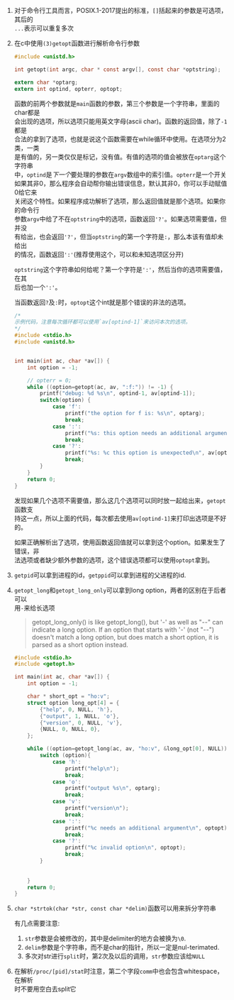 1. 对于命令行工具而言，POSIX.1-2017提出的标准，`[]`括起来的参数是可选项，其后的  
   `...`表示可以重复多次

2. 在c中使用`(3)getopt`函数进行解析命令行参数

   ```c
   #include <unistd.h>

   int getopt(int argc, char * const argv[], const char *optstring);

   extern char *optarg;
   extern int optind, opterr, optopt;
   ```
   
   函数的前两个参数就是`main`函数的参数，第三个参数是一个字符串，里面的char都是  
   会出现的选项，所以选项只能用英文字母(ascii char)。函数的返回值，除了`-1`都是  
   合法的拿到了选项，也就是说这个函数需要在while循环中使用。在选项分为2类，一类  
   是有值的，另一类仅仅是标记，没有值。有值的选项的值会被放在`optarg`这个字符串  
   中，`optind`是*下一个*要处理的参数在`argv`数组中的索引值。`opterr`是一个开关  
   如果其非0，那么程序会自动帮你输出错误信息，默认其非0，你可以手动赋值0给它来  
   关闭这个特性。如果程序成功解析了选项，那么返回值就是那个选项。如果你的命令行  
   参数`argv`中给了不在`optstring`中的选项，函数返回`'?'`。如果选项需要值，但并没  
   有给出，也会返回`'?'`，但当`optstring`的第一个字符是`:`，那么本该有值却未给出  
   的情况，函数返回`':'`(推荐使用这个，可以和未知选项区分开)  

   `optstring`这个字符串如何给呢？第一个字符是`':'`，然后当你的选项需要值，在其  
   后也加一个`':'`。

   当函数返回`?`及`:`时，`optopt`这个int就是那个错误的非法的选项。
   

   ```c
   /*
   示例代码，注意每次循环都可以使用`av[optind-1]`来访问本次的选项。
   */
   #include <stdio.h>
   #include <unistd.h>


   int main(int ac, char *av[]) {
       int option = -1;

       // opterr = 0;
       while ((option=getopt(ac, av, ":f:")) != -1) {
           printf("debug: %d %s\n", optind-1, av[optind-1]);
           switch(option) {
               case 'f': 
                   printf("the option for f is: %s\n", optarg);
                   break;
               case ':':
                   printf("%s: this option needs an additional argument\n", av[optind-1]);
                   break;
               case '?': 
                   printf("%s: %c this option is unexpected\n", av[optind-1], optopt);
                   break;
           }
       }
       return 0;
   }
   ```

   发现如果几个选项不需要值，那么这几个选项可以同时放一起给出来，`getopt`函数支  
   持这一点，所以上面的代码，每次都去使用`av[optind-1]`来打印出选项是不好的。
  
   如果正确解析出了选项，使用函数返回值就可以拿到这个option。如果发生了错误，非  
   法选项或者缺少额外参数的选项，这个错误选项都可以使用`optopt`拿到。

3. `getpid`可以拿到进程的id，`getppid`可以拿到进程的父进程的id.


4. `getopt_long`和`getopt_long_only`可以拿到long option，两者的区别在于后者可以  
   用`-`来给长选项
    
   > getopt_long_only() is like getopt_long(), but '-' as well as "--" can 
     indicate a long option.  If an option that  starts  with  '-' (not "--")
     doesn't match a long option, but does match a short option, it is parsed 
     as a short option instead.

    ```c
    #include <stdio.h>
    #include <getopt.h>

    int main(int ac, char *av[]) {
        int option = -1;

        char * short_opt = "ho:v";
        struct option long_opt[4] = {
            {"help", 0, NULL, 'h'},
            {"output", 1, NULL, 'o'},
            {"version", 0, NULL, 'v'},
            {NULL, 0, NULL, 0},
        };

        while ((option=getopt_long(ac, av, "ho:v", &long_opt[0], NULL)) != -1) {
            switch (option){
                case 'h':
                    printf("help\n");
                    break;
                case 'o':
                    printf("output %s\n", optarg);
                    break;
                case 'v':
                    printf("version\n");
                    break;
                case ':':
                    printf("%c needs an additional argument\n", optopt);
                    break;
                case '?':
                    printf("%c invalid option\n", optopt);
                    break;
            }
                
            
        }
        return 0;
    }
    ```

5. `char *strtok(char *str, const char *delim)`函数可以用来拆分字符串

    有几点需要注意:  
    1. `str`参数是会被修改的，其中是delimiter的地方会被换为`\0`.
    2. `delim`参数是个字符串，而不是char的指针，所以一定是nul-terimated.
    3. 多次对str进行`split`时，第2次及以后的调用，`str`参数应该给`NULL`


6. 在解析`/proc/[pid]/stat`时注意，第二个字段`comm`中也会包含whitespace，在解析  
   时不要用空白去split它
